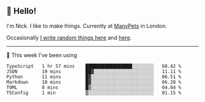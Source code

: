 ## 👋 Hello! 

I'm Nick. I like to make things. Currently at [ManyPets](https://manypets.com) in London.

Occasionally [I write random things here](https://nicksnell.com) and [here](https://twitter.com/nicksnell).

-------

🚀 This week I've been using

<!--START_SECTION:waka-->

```text
TypeScript   1 hr 57 mins    █████████████████░░░░░░░░   68.42 %
JSON         19 mins         ██▓░░░░░░░░░░░░░░░░░░░░░░   11.11 %
Python       11 mins         █▓░░░░░░░░░░░░░░░░░░░░░░░   06.51 %
Markdown     10 mins         █▓░░░░░░░░░░░░░░░░░░░░░░░   06.28 %
TOML         8 mins          █▒░░░░░░░░░░░░░░░░░░░░░░░   04.84 %
TSConfig     1 min           ▒░░░░░░░░░░░░░░░░░░░░░░░░   01.15 %
```

<!--END_SECTION:waka-->

